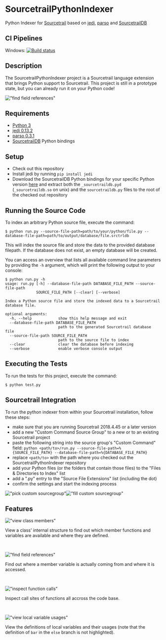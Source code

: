 # SourcetrailPythonIndexer
Python Indexer for [Sourcetrail](https://www.sourcetrail.com/) based on [jedi](https://github.com/davidhalter/jedi), [parso](https://github.com/davidhalter/parso) and [SourcetrailDB](https://github.com/CoatiSoftware/SourcetrailDB)


## CI Pipelines
Windows: [![Build status](https://ci.appveyor.com/api/projects/status/4vo082swmhmny1a1/branch/master?svg=true)](https://ci.appveyor.com/project/mlangkabel/sourcetrailpythonindexer/branch/master)


## Description
The SourcetrailPythonIndexer project is a Sourcetrail language extension that brings Python support to Sourcetrail. This project is still in a prototype state, but you can already run it on your Python code!

!["find field references"](images/readme/field_references.png "find field references")


## Requirements
* [Python 3](https://www.python.org)
* [jedi 0.13.2](https://pypi.org/project/jedi/0.13.2)
* [parso 0.3.1](https://pypi.org/project/parso/0.3.1)
* [SourcetrailDB](https://github.com/CoatiSoftware/SourcetrailDB) Python bindings


## Setup
* Check out this repository
* Install jedi by running `pip install jedi`
* Download the SourcetrailDB Python bindings for your specific Python version [here](https://github.com/CoatiSoftware/SourcetrailDB/releases) and extract both the `_sourcetraildb.pyd` (`_sourcetraildb.so` on unix) and the `sourcetraildb.py` files to the root of the checked out repository


## Running the Source Code
To index an arbitrary Python source file, execute the command:

```
$ python run.py --source-file-path=path/to/your/python/file.py --database-file-path=path/to/output/database/file.srctrldb
```

This will index the source file and store the data to the provided database filepath. If the database does not exist, an empty database will be created.

You can access an overview that lists all available command line parameters by providing the `-h` argument, which will print the following output to your console:
```
$ python run.py -h
usage: run.py [-h] --database-file-path DATABASE_FILE_PATH --source-file-path
              SOURCE_FILE_PATH [--clear] [--verbose]

Index a Python source file and store the indexed data to a Sourcetrail
database file.

optional arguments:
  -h, --help            show this help message and exit
  --database-file-path DATABASE_FILE_PATH
                        path to the generated Sourcetrail database file
  --source-file-path SOURCE_FILE_PATH
                        path to the source file to index
  --clear               clear the database before indexing
  --verbose             enable verbose console output
```


## Executing the Tests
To run the tests for this project, execute the command:
```
$ python test.py
```


## Sourcetrail Integration
To run the python indexer from within your Sourcetrail installation, follow these steps:
* make sure that you are running Sourcetrail 2018.4.45 or a later version
* add a new "Custom Command Source Group" to a new or to an existing Sourcetrail project
* paste the following string into the source group's "Custom Command" field: `python <path/to>/run.py --source-file-path=%{SOURCE_FILE_PATH} --database-file-path=%{DATABASE_FILE_PATH}`
* replace `<path/to>` with the path where you checked out the SourcetrailPythonIndexer repository
* add your Python files (or the folders that contain those files) to the "Files & Directories to Index" list
* add a ".py" entry to the "Source File Extensions" list (including the dot)
* confirm the settings and start the indexing process

!["pick custom sourcegroup"](images/readme/pick_custom_sourcegroup.png "pick custom sourcegroup")!["fill custom sourcegroup"](images/readme/fill_custom_sourcegroup.png "fill custom sourcegroup")


## Features

!["view class members"](images/readme/class_members.png "view class members")

View a class' internal structure to find out which member functions and variables are available and where they are defined.

<br />

!["find field references"](images/readme/field_references.png "find field references")

Find out where a member variable is actually coming from and where it is accessed.

<br />

!["inspect function calls"](images/readme/function_calls.png "inspect function calls")

Inspect call sites of functions all accross the code base.

<br />

!["view local variable usages"](images/readme/local_symbols.png "view local variable usages")

View the definitions of local variables and their usages (note that the definition of `bar` in the `else` branch is not highlighted).
